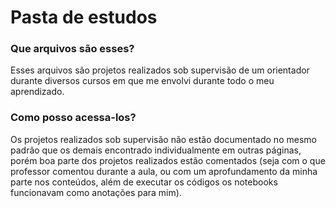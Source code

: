 # Pasta de estudos

### Que arquivos são esses?

Esses arquivos são projetos realizados sob supervisão de um orientador durante diversos cursos em que me envolvi durante todo o meu aprendizado. 

### Como posso acessa-los?

Os projetos realizados sob supervisão não estão documentado no mesmo padrão que os demais encontrado individualmente em outras páginas, porém boa parte dos projetos realizados estão comentados (seja com o que professor comentou durante a aula, ou com um aprofundamento da minha parte nos conteúdos, além de executar os códigos os notebooks funcionavam como anotações para mim).